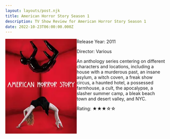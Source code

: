 ```yaml
---
layout: layouts/post.njk
title: American Horror Story Season 1
description: TV Show Review for American Horror Story Season 1
date: 2022-10-23T06:00:00.000Z
---
```


<div class="movie__info">

<img loading="lazy" class="movie__poster" src="/static/images/television/ahsseason1.webp" width="225" height="300" alt="Movie Poster for American Horror Story Season 1" align="left">

Release Year: 2011<br>

Director: Various<br>

<p></p>

<p>An anthology series centering on different characters and locations, including a house with a murderous past, an insane asylum, a witch coven, a freak show circus, a haunted hotel, a possessed farmhouse, a cult, the apocalypse, a slasher summer camp, a bleak beach town and desert valley, and NYC.</p>

<p>Rating: &#9733;&#9733;&#9733;&#9734;&#9734;</p>

</div>